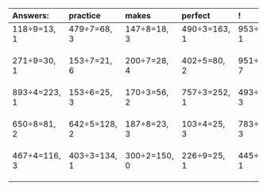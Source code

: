 | Answers: | practice | makes | perfect | ! |
| :--- | :--- | :--- | :--- | :--- |
| 118÷9=13, 1 | 479÷7=68, 3 | 147÷8=18, 3 | 490÷3=163, 1 | 953÷4=238, 1 | 
|   |   |   |   |   | 
|   |   |   |   |   | 
|   |   |   |   |   | 
| 271÷9=30, 1 | 153÷7=21, 6 | 200÷7=28, 4 | 402÷5=80, 2 | 951÷8=118, 7 | 
|   |   |   |   |   | 
|   |   |   |   |   | 
|   |   |   |   |   | 
| 893÷4=223, 1 | 153÷6=25, 3 | 170÷3=56, 2 | 757÷3=252, 1 | 493÷5=98, 3 | 
|   |   |   |   |   | 
|   |   |   |   |   | 
|   |   |   |   |   | 
| 650÷8=81, 2 | 642÷5=128, 2 | 187÷8=23, 3 | 103÷4=25, 3 | 783÷6=130, 3 | 
|   |   |   |   |   | 
|   |   |   |   |   | 
|   |   |   |   |   | 
| 467÷4=116, 3 | 403÷3=134, 1 | 300÷2=150, 0 | 226÷9=25, 1 | 445÷2=222, 1 | 
|   |   |   |   |   | 
|   |   |   |   |   | 
|   |   |   |   |   | 
